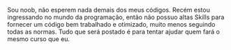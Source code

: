 Sou noob, não esperem nada demais dos meus códigos. Recém estou ingressando no mundo da programação, então não possuo altas Skills para fornecer um código bem trabalhado e otimizado, muito menos seguindo todas as normas. Tudo que será postado é para tentar ajudar quem fará o mesmo curso que eu.
